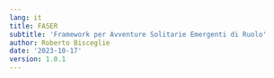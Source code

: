 ```yaml
---
lang: it
title: FASER
subtitle: 'Framework per Avventure Solitarie Emergenti di Ruolo'
author: Roberto Bisceglie
date: '2023-10-17'
version: 1.0.1
---
```


